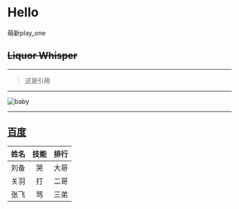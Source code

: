 # Hello
萌新play_one
## ~~Liquor Whisper~~
---
>这是引用
***
![baby](https://avatars3.githubusercontent.com/u/43459630?s=40&v=4)
***
[百度](http://www.baidu.com)
---
姓名|技能|排行
--|:--:|--:
刘备|哭|大哥
关羽|打|二哥
张飞|骂|三弟
